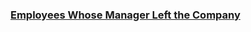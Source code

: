 ### [Employees Whose Manager Left the Company](https://leetcode.com/problems/employees-whose-manager-left-the-company)

